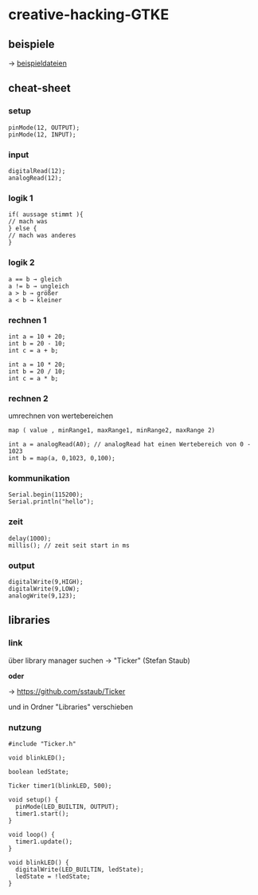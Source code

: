 # creative-hacking-GTKE

## beispiele

-> [beispieldateien](/beispielDateien)

## cheat-sheet

### setup

```
pinMode(12, OUTPUT);
pinMode(12, INPUT);
```

### input

```
digitalRead(12);
analogRead(12);
```

### logik 1

```
if( aussage stimmt ){
// mach was
} else {
// mach was anderes
}
```

### logik 2

```
a == b → gleich
a != b → ungleich
a > b → größer
a < b → kleiner
```

### rechnen 1

```
int a = 10 + 20;
int b = 20 - 10;
int c = a + b;

int a = 10 * 20;
int b = 20 / 10;
int c = a * b;

```

### rechnen 2

umrechnen von wertebereichen

```
map ( value , minRange1, maxRange1, minRange2, maxRange 2)

int a = analogRead(A0); // analogRead hat einen Wertebereich von 0 - 1023
int b = map(a, 0,1023, 0,100);

```

### kommunikation

```
Serial.begin(115200);
Serial.println("hello");
```

### zeit

```
delay(1000);
millis(); // zeit seit start in ms
```

### output

```
digitalWrite(9,HIGH);
digitalWrite(9,LOW);
analogWrite(9,123);
```

## libraries

### link

über library manager suchen -> "Ticker" (Stefan Staub)

**oder**

-> https://github.com/sstaub/Ticker

und in Ordner "Libraries" verschieben

### nutzung

```
#include "Ticker.h"

void blinkLED();

boolean ledState;

Ticker timer1(blinkLED, 500);

void setup() {
  pinMode(LED_BUILTIN, OUTPUT);
  timer1.start();
}

void loop() {
  timer1.update();
}

void blinkLED() {
  digitalWrite(LED_BUILTIN, ledState);
  ledState = !ledState;
}
```
